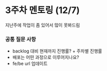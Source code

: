 # 3주차 멘토링 (12/7)
지난주에 작업이 좀 있어서 많이 못봐드림

### 공통 질문 사항
- backlog 대비 현재까지 진행률? + 주차별 진행률
- 배포는 어떤 과정으로 이루어지나요?
- fe/be url 업데이트
